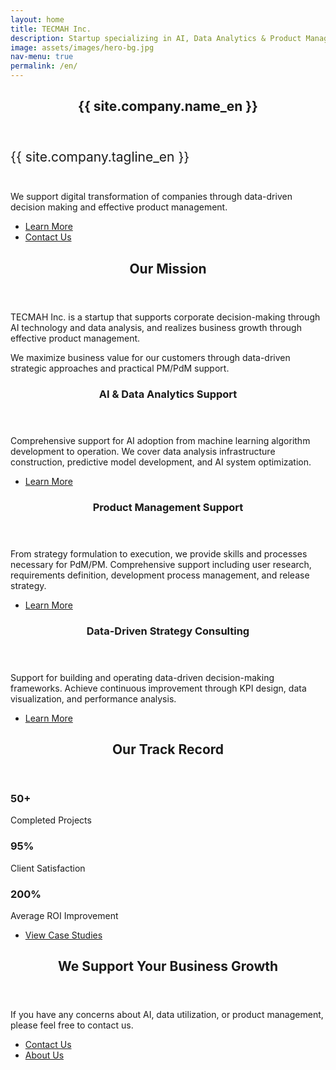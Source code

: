 ```yaml
---
layout: home
title: TECMAH Inc.
description: Startup specializing in AI, Data Analytics & Product Management Support
image: assets/images/hero-bg.jpg
nav-menu: true
permalink: /en/
---
```


<div id="main">
  <!-- Hero Section -->
  <section id="hero" class="major">
    <div class="inner">
      <header class="major">
        <h1>{{ site.company.name_en }}</h1>
      </header>
      <div class="content">
        <p style="font-size: 1.5em; margin-bottom: 2em;">{{ site.company.tagline_en }}</p>
        <p class="lead">We support digital transformation of companies through data-driven decision making and effective product management.</p>
        <ul class="actions">
          <li><a href="#mission" class="button next scrolly">Learn More</a></li>
          <li><a href="/en/contact/" class="button primary">Contact Us</a></li>
        </ul>
      </div>
    </div>
  </section>

  <!-- Mission Section -->
  <section id="mission">
    <div class="inner">
      <header class="major">
        <h2>Our Mission</h2>
      </header>
      <p>TECMAH Inc. is a startup that supports corporate decision-making through AI technology and data analysis, and realizes business growth through effective product management.</p>
      <p>We maximize business value for our customers through data-driven strategic approaches and practical PM/PdM support.</p>
    </div>
  </section>

  <!-- Services Section -->
  <section id="services" class="spotlights">
    <section>
      <div class="content">
        <div class="inner">
          <header class="major">
            <h3>AI & Data Analytics Support</h3>
          </header>
          <p>Comprehensive support for AI adoption from machine learning algorithm development to operation. We cover data analysis infrastructure construction, predictive model development, and AI system optimization.</p>
          <ul class="actions">
            <li><a href="/en/services/" class="button">Learn More</a></li>
          </ul>
        </div>
      </div>
    </section>
    <section>
      <div class="content">
        <div class="inner">
          <header class="major">
            <h3>Product Management Support</h3>
          </header>
          <p>From strategy formulation to execution, we provide skills and processes necessary for PdM/PM. Comprehensive support including user research, requirements definition, development process management, and release strategy.</p>
          <ul class="actions">
            <li><a href="/en/services/" class="button">Learn More</a></li>
          </ul>
        </div>
      </div>
    </section>
    <section>
      <div class="content">
        <div class="inner">
          <header class="major">
            <h3>Data-Driven Strategy Consulting</h3>
          </header>
          <p>Support for building and operating data-driven decision-making frameworks. Achieve continuous improvement through KPI design, data visualization, and performance analysis.</p>
          <ul class="actions">
            <li><a href="/en/services/" class="button">Learn More</a></li>
          </ul>
        </div>
      </div>
    </section>
  </section>

  <!-- Results Section -->
  <section id="results">
    <div class="inner">
      <header class="major">
        <h2>Our Track Record</h2>
      </header>
      <div class="grid-wrapper">
        <div class="col-4">
          <div class="box">
            <h3>50+</h3>
            <p>Completed Projects</p>
          </div>
        </div>
        <div class="col-4">
          <div class="box">
            <h3>95%</h3>
            <p>Client Satisfaction</p>
          </div>
        </div>
        <div class="col-4">
          <div class="box">
            <h3>200%</h3>
            <p>Average ROI Improvement</p>
          </div>
        </div>
      </div>
      <ul class="actions">
        <li><a href="/en/work/" class="button">View Case Studies</a></li>
      </ul>
    </div>
  </section>

  <!-- CTA Section -->
  <section id="cta" class="main special">
    <div class="inner">
      <header class="major">
        <h2>We Support Your Business Growth</h2>
      </header>
      <p>If you have any concerns about AI, data utilization, or product management, please feel free to contact us.</p>
      <ul class="actions uniform">
        <li><a href="/en/contact/" class="button primary">Contact Us</a></li>
        <li><a href="/en/about/" class="button">About Us</a></li>
      </ul>
    </div>
  </section>
</div>